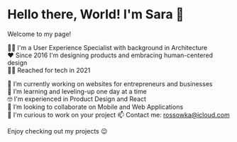 # Hello there, World! I'm Sara 👋

Welcome to my page!

💁‍♀️ I'm a User Experience Specialist with background in Architecture  
♥️ Since 2016 I'm designing products and embracing human-centered design  
👩‍💻 Reached for tech in 2021  


🔭 I’m currently working on websites for entrepreneurs and businesses  
🌱 I’m learning and leveling-up one day at a time  
🤓 I'm experienced in Product Design and React  
👀 I’m looking to collaborate on Mobile and Web Applications  
💪 I'm curious to work on your project
📫 Contact me: rossowka@icloud.com  

Enjoy checking out my projects 😉
